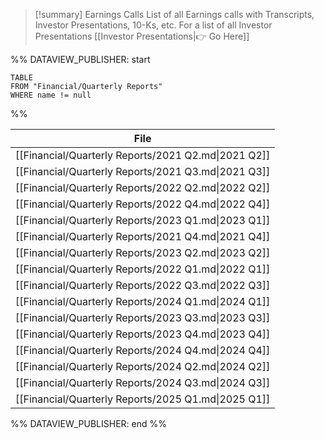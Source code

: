
>[!summary] Earnings Calls
>List of all Earnings calls with Transcripts, Investor Presentations, 10-Ks, etc. 
>For a list of all Investor Presentations [[Investor Presentations|👉 Go Here]]

%% DATAVIEW_PUBLISHER: start
```
TABLE
FROM "Financial/Quarterly Reports"
WHERE name != null
```
%%

| File                                                |
| --------------------------------------------------- |
| [[Financial/Quarterly Reports/2021 Q2.md\|2021 Q2]] |
| [[Financial/Quarterly Reports/2021 Q3.md\|2021 Q3]] |
| [[Financial/Quarterly Reports/2022 Q2.md\|2022 Q2]] |
| [[Financial/Quarterly Reports/2022 Q4.md\|2022 Q4]] |
| [[Financial/Quarterly Reports/2023 Q1.md\|2023 Q1]] |
| [[Financial/Quarterly Reports/2021 Q4.md\|2021 Q4]] |
| [[Financial/Quarterly Reports/2023 Q2.md\|2023 Q2]] |
| [[Financial/Quarterly Reports/2022 Q1.md\|2022 Q1]] |
| [[Financial/Quarterly Reports/2022 Q3.md\|2022 Q3]] |
| [[Financial/Quarterly Reports/2024 Q1.md\|2024 Q1]] |
| [[Financial/Quarterly Reports/2023 Q3.md\|2023 Q3]] |
| [[Financial/Quarterly Reports/2023 Q4.md\|2023 Q4]] |
| [[Financial/Quarterly Reports/2024 Q4.md\|2024 Q4]] |
| [[Financial/Quarterly Reports/2024 Q2.md\|2024 Q2]] |
| [[Financial/Quarterly Reports/2024 Q3.md\|2024 Q3]] |
| [[Financial/Quarterly Reports/2025 Q1.md\|2025 Q1]] |

%% DATAVIEW_PUBLISHER: end %%

